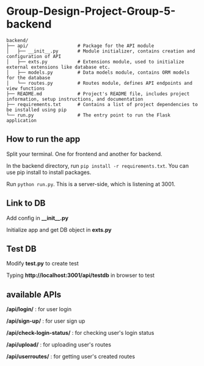 # Group-Design-Project-Group-5-backend
```
backend/
├── api/                  # Package for the API module
│   ├── __init__.py       # Module initializer, contains creation and configuration of API
│   ├── exts.py           # Extensions module, used to initialize external extensions like database etc.
│   ├── models.py         # Data models module, contains ORM models for the database
│   └── routes.py         # Routes module, defines API endpoints and view functions
├── README.md             # Project's README file, includes project information, setup instructions, and documentation
├── requirements.txt      # Contains a list of project dependencies to be installed using pip
└── run.py                # The entry point to run the Flask application
```

## How to run the app
Split your terminal. One for frontend and another for backend.

In the backend directory, run `pip install -r requirements.txt`. You can use pip install to install packages.

Run `python run.py`. This is a server-side, which is listening at 3001.

## Link to DB
Add config in **\_\_init\_\_.py**

Initialize app and get DB object in **exts.py**

## Test DB
Modify **test.py** to create test

Typing **http://localhost:3001/api/testdb** in browser to test

## available APIs
**/api/login/** :  for user login

**/api/sign-up/** : for user sign up

**/api/check-login-status/** : for checking user's login status

**/api/upload/** : for uploading user's routes

**/api/userroutes/** : for getting user's created routes

